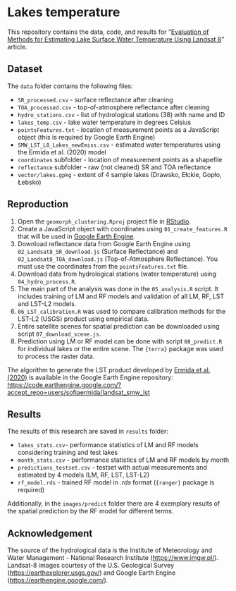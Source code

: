 # Lakes temperature
This repository contains the data, code, and results for “[Evaluation of Methods for Estimating Lake Surface Water Temperature Using Landsat 8](https://www.mdpi.com/2072-4292/14/15/3839)” article.

## Dataset
The `data` folder contains the following files:
- `SR_processed.csv` - surface reflectance after cleaning
- `TOA_processed.csv` - top-of-atmosphere reflectance after cleaning
- `hydro_stations.csv` - list of hydrological stations (38) with name and ID
- `lakes_temp.csv` - lake water temperature in degrees Celsius
- `pointsFeatures.txt` - location of measurement points as a JavaScript object (this is required by Google Earth Engine)
- `SMW_LST_L8_Lakes_newEmiss.csv` - estimated water temperatures using the Ermida et al. (2020) model
- `coordinates` subfolder - location of measurement points as a shapefile
- `reflectance` subfolder - raw (not cleaned) SR and TOA reflectance
- `vector/lakes.gpkg` - extent of 4 sample lakes (Drawsko, Ełckie, Gopło, Łebsko)

## Reproduction
1. Open the `geomorph_clustering.Rproj` project file in [RStudio](https://rstudio.com/).
2. Create a JavaScript object with coordinates using `01_create_features.R` that will be used in [Google Earth Engine](https://earthengine.google.com/).
3. Download reflectance data from Google Earth Engine using `02_Landsat8_SR_download.js` (Surface Reflectance) and `02_Landsat8_TOA_download.js` (Top-of-Atmosphere Reflectance).
You must use the coordinates from the `pointsFeatures.txt` file.
4. Download data from hydrological stations (water temperature) using `04_hydro_process.R`.
5. The main part of the analysis was done in the `05_analysis.R` script.
It includes training of LM and RF models and validation of all LM, RF, LST and LST-L2 models.
6. `06_LST_calibration.R` was used to compare calibration methods for the LST-L2 (USGS) product using empirical data.
7. Entire satellite scenes for spatial prediction can be downloaded using script `07_download_scene.js`.
8. Prediction using LM or RF model can be done with script `08_predict.R` for individual lakes or the entire scene.
The `{terra}` package was used to process the raster data.

The algorithm to generate the LST product developed by [Ermida et al. (2020)](https://www.mdpi.com/2072-4292/12/9/1471/htm) is available in the Google Earth Engine repository: https://code.earthengine.google.com/?accept_repo=users/sofiaermida/landsat_smw_lst

## Results
The results of this research are saved in `results` folder:
- `lakes_stats.csv`- performance statistics of LM and RF models considering training and test lakes
- `month_stats.csv` - performance statistics of LM and RF models by month
- `predictions_testset.csv` - testset with actual measurements and estimated by 4 models (LM, RF, LST, LST-L2)
- `rf_model.rds` - trained RF model in *.rds* format (`{ranger}` package is required)

Additionally, in the `images/predict` folder there are 4 exemplary results of the spatial prediction by the RF model for different terms.

## Acknowledgement
The source of the hydrological data is the Institute of Meteorology and Water Management - National Research Institute (https://www.imgw.pl/).
Landsat-8 images courtesy of the U.S. Geological Survey (https://earthexplorer.usgs.gov/) and Google Earth Engine (https://earthengine.google.com/).
